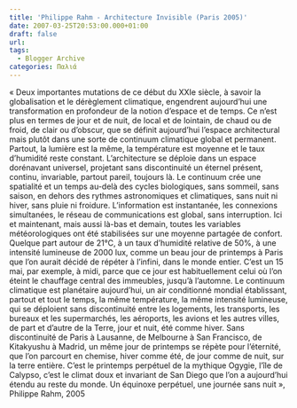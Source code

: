 ```yaml
---
title: 'Philippe Rahm - Architecture Invisible (Paris 2005)'
date: 2007-03-25T20:53:00.000+01:00
draft: false
url: 
tags:
  - Blogger Archive
categories: Παλιά
---
```


« Deux importantes mutations de ce début du XXIe siècle, à savoir la globalisation et le dérèglement climatique, engendrent aujourd’hui une transformation en profondeur de la notion d’espace et de temps. Ce n’est plus en termes de jour et de nuit, de local et de lointain, de chaud ou de froid, de clair ou d’obscur, que se définit aujourd’hui l’espace architectural mais plutôt dans une sorte de continuum climatique global et permanent. Partout, la lumière est la même, la température est moyenne et le taux d’humidité reste constant. L’architecture se déploie dans un espace dorénavant universel, projetant sans discontinuité un éternel présent, continu, invariable, partout pareil, toujours là. Le continuum crée une spatialité et un temps au-delà des cycles biologiques, sans sommeil, sans saison, en dehors des rythmes astronomiques et climatiques, sans nuit ni hiver, sans pluie ni froidure. L’information est instantanée, les connexions simultanées, le réseau de communications est global, sans interruption. Ici et maintenant, mais aussi là-bas et demain, toutes les variables météorologiques ont été stabilisées sur une moyenne partagée de confort. Quelque part autour de 21°C, à un taux d’humidité relative de 50%, à une intensité lumineuse de 2000 lux, comme un beau jour de printemps à Paris que l’on aurait décidé de répéter à l’infini, dans le monde entier. C’est un 15 mai, par exemple, à midi, parce que ce jour est habituellement celui où l’on éteint le chauffage central des immeubles, jusqu’à l’automne. Le continuum climatique est planétaire aujourd’hui, un air conditionné mondial établissant, partout et tout le temps, la même température, la même intensité lumineuse, qui se déploient sans discontinuité entre les logements, les transports, les bureaux et les supermarchés, les aéroports, les avions et les autres villes, de part et d’autre de la Terre, jour et nuit, été comme hiver. Sans discontinuité de Paris à Lausanne, de Melbourne à San Francisco, de Kitakyushu à Madrid, un même jour de printemps se répète pour l’éternité, que l’on parcourt en chemise, hiver comme été, de jour comme de nuit, sur la terre entière. C’est le printemps perpétuel de la mythique Ogygie, l’île de Calypso, c’est le climat doux et invariant de San Diego que l’on a aujourd’hui étendu au reste du monde. Un équinoxe perpétuel, une journée sans nuit », Philippe Rahm, 2005
